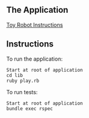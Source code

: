 ## The Application
[Toy Robot Instructions](https://github.com/DiscoverRedwolf/toyrobot)

## Instructions

To run the application:
~~~~
Start at root of application
cd lib
ruby play.rb
~~~~

To run tests:
~~~~
Start at root of application
bundle exec rspec
~~~~


<!--
TYPING MOVE 2,2,NORTH WILL STILL MOVE THE ROBOT
PLACE 0 0 NORTH WORKS. BUT NORTH DOES NOT REGISTER
PUT IN MORE INPUT VALIDATIONS
PUT IN MESSAGES
 -->
